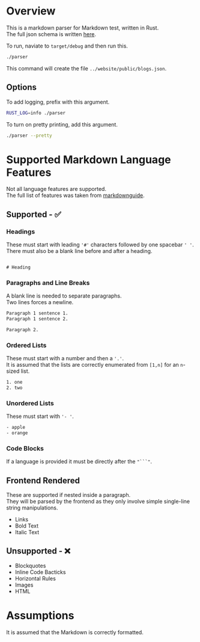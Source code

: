 # Overview

This is a markdown parser for Markdown test, written in Rust.  
The full json schema is written [here](./json_schema.md).

To run, naviate to `target/debug` and then run this.

```sh
./parser
```

This command will create the file `../website/public/blogs.json`.

## Options

To add logging, prefix with this argument.

```sh
RUST_LOG=info ./parser
```

To turn on pretty printing, add this argument.

```sh
./parser --pretty
```

# Supported Markdown Language Features

Not all language features are supported.  
The full list of features was taken from [markdownguide](https://www.markdownguide.org/basic-syntax/).

## Supported - ✅

### Headings

These must start with leading `'#'` characters followed by one spacebar `' '`.  
There must also be a blank line before and after a heading.

```txt

# Heading

```

### Paragraphs and Line Breaks

A blank line is needed to separate paragraphs.  
Two lines forces a newline.

```txt
Paragraph 1 sentence 1.
Paragraph 1 sentence 2.

Paragraph 2.
```

### Ordered Lists

These must start with a number and then a `'.'`.  
It is assumed that the lists are correctly enumerated from `[1,n]` for an `n`-sized list.

```txt
1. one
2. two
```

### Unordered Lists

These must start with `'- '`.

```txt
- apple
- orange
```

### Code Blocks

If a language is provided it must be directly after the ` "```" `.

## Frontend Rendered

These are supported if nested inside a paragraph.  
They will be parsed by the frontend as they only involve simple single-line string manipulations.

- Links
- Bold Text
- Italic Text

## Unsupported - ❌

- Blockquotes
- Inline Code Bacticks
- Horizontal Rules
- Images
- HTML

# Assumptions

It is assumed that the Markdown is correctly formatted.
